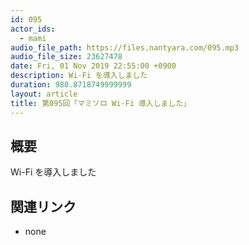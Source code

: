 ```yaml
---
id: 095
actor_ids:
  - mami
audio_file_path: https://files.nantyara.com/095.mp3
audio_file_size: 23627478
date: Fri, 01 Nov 2019 22:55:00 +0900
description: Wi-Fi を導入しました
duration: 980.8718749999999
layout: article
title: 第095回「マミソロ Wi-Fi 導入しました」
---
```

## 概要

Wi-Fi を導入しました

## 関連リンク

* none
